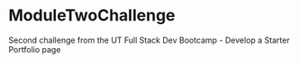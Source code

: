# ModuleTwoChallenge
Second challenge from the UT Full Stack Dev Bootcamp - Develop a Starter Portfolio page
